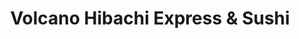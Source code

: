 ---
layout: place
title: Volcano Hibachi Express & Sushi
permalink: /virginia/newport-news/volcano-hibachi-express-sushi.html
stateAbbr: VA
stateName: Virginia
cityName: Newport News
seo:
  type: restaurant
  links: http://www.volcanosushinewportnews.com/
place_id: ChIJmcH-rNF-sIkRpjuEB9ZAAlA
photos:
  - name: >-
      places/ChIJmcH-rNF-sIkRpjuEB9ZAAlA/photos/AeeoHcIQzvTKKpkcMH8qud3FRhnasvZ4U3R6HvPy_OL2OPiauGoJnoMy5dsHh44Gzf6Lpv0PZCJ3lJftpG8aHsNPJjDx7qmEWV4NVYd7tgM-8qfm0oGCsI7Nx8KlumE7CaBtBWoKly04VAGfOUN0DxX3bp5lqYNVErCsSsYCJRc21_-AGffRtnbtqcRmT-JSPd_LK4CRgd3hM2jFbIdJ-p2baRchOI32gj00yF7czsnom6bQmz-jWzbmkeIjNFU4jdp6V7H758gfjceDAzrsODlgnKAINLJvWbOsEExGk5vhsEkP0zv00ubo9YVHCSf-ZYsO2JZqoVpITxhOSbm3lc5RJyyciyn_DllJfuyD-RN6RQXs9EMltSvroJUqSTmo3smj2WOWo93SwzKF8EPx9VQZeaHqJZqXzNyFWG5l-o_jNg5JSst-
    widthPx: 2560
    heightPx: 1440
    authorAttributions:
      - displayName: William Kane
        uri: https://maps.google.com/maps/contrib/115719320798028313080
        photoUri: >-
          https://lh3.googleusercontent.com/a-/ALV-UjVtvVuWMmDKD4JgaUZszIrS36QYC83X-vSgYa3_sr2zGIQ8XFK0=s100-p-k-no-mo
    flagContentUri: >-
      https://www.google.com/local/imagery/report/?cb_client=maps_api_places.places_api&image_key=!1e10!2sCIHM0ogKEICAgICEwbSWtQE&hl=en-US
    googleMapsUri: >-
      https://www.google.com/maps/place//data=!3m4!1e2!3m2!1sCIHM0ogKEICAgICEwbSWtQE!2e10!4m2!3m1!1s0x89b07ed1acfec199:0x500240d607843ba6
  - name: >-
      places/ChIJmcH-rNF-sIkRpjuEB9ZAAlA/photos/AeeoHcKP34y3qaVjFKFwzM-NGz3JFicq4m-7Bi8_L28gbCswEo4KkzVdC7Bfb7amoO8p0TRWO3rotMmdTnpTYxkB7yiDieNvOo_GZqjeE-ZT_mVDcGtqL2NC8TomzJcxAQPlA45YGRwPcZo9AurTrUzdDNiafuoDsLVrxvSbubcla8keHKcqtrLGR3BU4lkmjeix1kbUkJUtD4Vpt-hob9BbqMYx4Q89RarYbex2zy4a4XgcEqHoBCer1WOXB_a1JlobZ7mOQHXjskklwNwCaPR1ajGhT_ke2qf28RZvKFuf1jidt7zu5TtXMgYRWaoZm5RDsy2uePoTYhsdoSt8v9E-kijT-fboj3x6bZQLH9HsECK-9xd4slS1YdatLyLPkx_1bdtXgqLD4R1KGbsuG1LeWnN84rd5QDyUbDoNRR4sgGLSSA
    widthPx: 3456
    heightPx: 4608
    authorAttributions:
      - displayName: Roxanna Rodriguez
        uri: https://maps.google.com/maps/contrib/111162426817654173994
        photoUri: >-
          https://lh3.googleusercontent.com/a-/ALV-UjUU0s3M0eXKIicDvHxC-N0mwbkLBUQ05zog4qtZqeBKH4SB3FdOXw=s100-p-k-no-mo
    flagContentUri: >-
      https://www.google.com/local/imagery/report/?cb_client=maps_api_places.places_api&image_key=!1e10!2sCIHM0ogKEICAgIDMyNH5Og&hl=en-US
    googleMapsUri: >-
      https://www.google.com/maps/place//data=!3m4!1e2!3m2!1sCIHM0ogKEICAgIDMyNH5Og!2e10!4m2!3m1!1s0x89b07ed1acfec199:0x500240d607843ba6
  - name: >-
      places/ChIJmcH-rNF-sIkRpjuEB9ZAAlA/photos/AeeoHcLbSKR8RARqcxXdtEDRdJkdq4Y5nfImOrIHCrN4IJmm4OecXccf0sVespeM5auIinrlkarKjzfVdgFLuFtXgCuJijkU-bGFZeLX8nmaLFk5lgGkutzYWmNxdz8LfhkFbx2kOPoxgt4yJASvLg92AcFWBeRvKYmBk1y0fRvidrrCqfC5-IEy3XlJDCNz-XxG0lHr3HPrn9Sa55fp2vlZ77p4Iwy3O9FlZ448RLEN-ndcOk9atVBAFg5b5s4cn04r10ewfBfxeKjbPYp7LiDqbJD1T03-Nwsd-1PCdvPvot6hCGwYPtMrLgNSerMiZiFqUYXluOv50yUGxgDmv1aEe9hA7A1mIEaHWD3bFwQjmSk0mwtPiJew0n62kSl3wz1Oygc61I2UEsHA0OmP53OEvjRbE6MnWt1OE-LOHgg8_2DHdQ
    widthPx: 2915
    heightPx: 3303
    authorAttributions:
      - displayName: Alisha AF
        uri: https://maps.google.com/maps/contrib/113549130299980772035
        photoUri: >-
          https://lh3.googleusercontent.com/a-/ALV-UjW_XSRmWRWOp9vYO_F4Iat9O0MtAmEeHthgpmgfD_HWypIQTsHH_g=s100-p-k-no-mo
    flagContentUri: >-
      https://www.google.com/local/imagery/report/?cb_client=maps_api_places.places_api&image_key=!1e10!2sCIHM0ogKEICAgICp9OuHMA&hl=en-US
    googleMapsUri: >-
      https://www.google.com/maps/place//data=!3m4!1e2!3m2!1sCIHM0ogKEICAgICp9OuHMA!2e10!4m2!3m1!1s0x89b07ed1acfec199:0x500240d607843ba6
  - name: >-
      places/ChIJmcH-rNF-sIkRpjuEB9ZAAlA/photos/AeeoHcLoTuxSBuIQd3_ZVlecEMQ4k5MeRzZd32F0IN3rYh7WNjVIa9GHU2twEb8aHwe2-H45OgVazgGhtSdV5wY8fCxzKwnwOTHkmOYbZbCCYIwfrhs7eU5vUzn6opTLHtTO4dNuqV4iFdrqqZJLzqu5JZT_LG1IZBbn-_Xh3qBdAp3KCxmIC4YHDrrGy5BBpPvow31k7D2tBYQEQGakGS_IY6t-E4F5AGEs9qvE3LVb1P9e1_WRaXPD1F7-i-2QdSnSlHqKvPpdzB16GJkhlhK7BGegxqPtQ7uGgIxfhr-MdjZ4x3BFqkpwzrZT_U11z3EgAKl31DKWdiRoSGNUMZuFpBnA2MQycbCLcqB9AChI6Qkv1rQeusQarwFmaGDgVD81amdkV1C6Dl3UdZDUx7-w-czSSVGLlUU0HeT57qtW0uD3FQ
    widthPx: 3024
    heightPx: 4032
    authorAttributions:
      - displayName: o
        uri: https://maps.google.com/maps/contrib/109255570276008814816
        photoUri: >-
          https://lh3.googleusercontent.com/a/ACg8ocIpVev5O3vOsMm4qeAJJd7ghaRUuxktjMkkIYGuWq796Mi_aQ=s100-p-k-no-mo
    flagContentUri: >-
      https://www.google.com/local/imagery/report/?cb_client=maps_api_places.places_api&image_key=!1e10!2sCIHM0ogKEICAgID6z8yXcA&hl=en-US
    googleMapsUri: >-
      https://www.google.com/maps/place//data=!3m4!1e2!3m2!1sCIHM0ogKEICAgID6z8yXcA!2e10!4m2!3m1!1s0x89b07ed1acfec199:0x500240d607843ba6
  - name: >-
      places/ChIJmcH-rNF-sIkRpjuEB9ZAAlA/photos/AeeoHcICXVgpLC9i0FBKA1Rvs5Yeww14rAKVGkwBIlVEDODmHWuKtOk6xwkWrL7cnmLxF7zF0c60qEJWzgFBdrLZ9DLm9UwdhG35S3ojE5Y8FPknD8P0JLg1eRM_BDOmd9iB2-pr2Xnrg-x1cguceIjsVinneaZ6sbYblSUGKe0VIyB2V4_YbLQYoIpSfU_wa8smNYOHek4M704A-_A6EypMYo8vw6eocv9BoKcE9R_YATBSNcs24QnQcEvG-VpPrZw9GK10gCoVeKSKvImiodhmxPWZM8vweRZHzO2VqVohEWCoBI4dRWgsE0sH0RrcfrXx1uDwzXwY_ushut-M5aAWLA2IoonjtM5mvggSSTMTFWwP4adKt4CWBL98E_-395cmTy6yEe26vtO20maFf-8jm-Lm-76pvF5GhdQq_mDCzrIc9w
    widthPx: 4032
    heightPx: 3024
    authorAttributions:
      - displayName: Vance Bryan
        uri: https://maps.google.com/maps/contrib/100861723561722515550
        photoUri: >-
          https://lh3.googleusercontent.com/a-/ALV-UjWTv6aFMpGSYrj3qvY2byjpOncifAtyExtFWhEOGRVZt981JMtWdQ=s100-p-k-no-mo
    flagContentUri: >-
      https://www.google.com/local/imagery/report/?cb_client=maps_api_places.places_api&image_key=!1e10!2sCIHM0ogKEICAgIDMktnIFg&hl=en-US
    googleMapsUri: >-
      https://www.google.com/maps/place//data=!3m4!1e2!3m2!1sCIHM0ogKEICAgIDMktnIFg!2e10!4m2!3m1!1s0x89b07ed1acfec199:0x500240d607843ba6
  - name: >-
      places/ChIJmcH-rNF-sIkRpjuEB9ZAAlA/photos/AeeoHcIevLwTPn4w0A9_W-XNYjza2FbHhFu56UkcRVI2Wf3yF2M5BLdgP8NqddpbirmKoIt-xYWCoTEGbyX8E3gGn5OzsITnNO-7r8LvetcdpmnfG2m2lpid6uDJQRXtlIq1SclP6-wmyZORPl1hUnonIPvLR0RadoPLa35hdLulM13P15Of9AP5DcXB9ELk6cIkv7HzlH4MJxYKgbxyHJJJlzNh_j5c5iqK0xSPINW29ov2q9s5NR1fw62CD9PcbLkGdlOh7qv4Sn_Ic4Y8lcpuCMO1PWyfQM-z1oVJpJeML8UlSUbKkHP8LVZPwU_3Vkp3NPZtw5wse6omzKwydc55fXTRvCt-Stw37FKpRSaIZiBqVZcYD3zdQmMG-Qj9veLKE_-UD7ipfUWfWrhF57MHgY2M3GWu6KWHDX6pvUPieinynKqS
    widthPx: 2659
    heightPx: 3441
    authorAttributions:
      - displayName: Alisha AF
        uri: https://maps.google.com/maps/contrib/113549130299980772035
        photoUri: >-
          https://lh3.googleusercontent.com/a-/ALV-UjW_XSRmWRWOp9vYO_F4Iat9O0MtAmEeHthgpmgfD_HWypIQTsHH_g=s100-p-k-no-mo
    flagContentUri: >-
      https://www.google.com/local/imagery/report/?cb_client=maps_api_places.places_api&image_key=!1e10!2sCIHM0ogKEICAgIDev6y98AE&hl=en-US
    googleMapsUri: >-
      https://www.google.com/maps/place//data=!3m4!1e2!3m2!1sCIHM0ogKEICAgIDev6y98AE!2e10!4m2!3m1!1s0x89b07ed1acfec199:0x500240d607843ba6
  - name: >-
      places/ChIJmcH-rNF-sIkRpjuEB9ZAAlA/photos/AeeoHcLbFPKseXOhHCPQml4_LcEI3oYJpZ9xD7zYWPXHoJqy9e70frCMB1Q07oTo-lEE1zpkJiyPSiZmLj8YRuNZVi95b2KnfZKNHA185oCjvbQK-5v5bYKM50y8VC8AkRTVN_pzY03W3zltP7sfxQtQMgstAr1CMoq7xkd2f6UgxRmGDvnU92ZNth8zvY2kXyhtKCnhhA6_cO2WVB80i1PkGaFZ8M8Z4igEKq4NUz_nIuv3pu4eY0jv1wdFd5doH6l5qm-EVV-RdPcQN678OhboxdcqyuYE3VSqdcqoLxQncObLb9HuuT8dHPaOXJrSgT-rUvCZ6Rmv1nXVbz2A9T71ggN1sNUmXMV3fp_zTevObAEd-jaepdna3oGOMCuz1uaCOsrIgehnAc1E6a95AeS28ocwOAThhRvYaUOWv3ineAeCaQ
    widthPx: 4032
    heightPx: 3024
    authorAttributions:
      - displayName: Rodney Bolden
        uri: https://maps.google.com/maps/contrib/108131079611886060280
        photoUri: >-
          https://lh3.googleusercontent.com/a-/ALV-UjViEsXDACHIDX4CVBiS_NjUrQWd0VJSqc4P-lOExoZdb3AHKhHGYQ=s100-p-k-no-mo
    flagContentUri: >-
      https://www.google.com/local/imagery/report/?cb_client=maps_api_places.places_api&image_key=!1e10!2sCIHM0ogKEICAgICkmPu2ZQ&hl=en-US
    googleMapsUri: >-
      https://www.google.com/maps/place//data=!3m4!1e2!3m2!1sCIHM0ogKEICAgICkmPu2ZQ!2e10!4m2!3m1!1s0x89b07ed1acfec199:0x500240d607843ba6
  - name: >-
      places/ChIJmcH-rNF-sIkRpjuEB9ZAAlA/photos/AeeoHcJLnHtgOYLe5vQiSuOVid40m-kXwyvkWN6lA3_QA7_TE3zt1Z6Dz2BqfV9n61tzxBVtuTF3i-7Kv7h3pZVUqywjg5uzucN89qlWU-xWm_ee2Hpc6N1AoL074I1O86oK605Llkf5Y6D6zm_-f6_KStpAK_srDIF0ZpsqVfjD0pAWHPVccUD9DxsRav0klSH2OJlY3Q7i2u014KBJceHRgqxhRiwOqNqcLVC2yn5HSu_vCqd9TzRV0TJliQpU_Wz7zA5gIbLuJbo5oRUbmG5KlXR2X83gwH3y29GoTgbniju7XQlqM6Xee5kilix6opd4uGNkvg6mwfnmAR0CCVFy64ycz9947wtXx6Muve56UB_rbrDiEGAn7ItOjnaBX1JLtKaSBDRi-7ENrAcH4lZ8gmbHdfl8-Z9ZkQTECJuE4Pp1OIht
    widthPx: 3024
    heightPx: 4032
    authorAttributions:
      - displayName: Meme
        uri: https://maps.google.com/maps/contrib/111075783813153254169
        photoUri: >-
          https://lh3.googleusercontent.com/a-/ALV-UjXEvgIvJEqCuG_tTk1KL4LlNX1aSI_o9Wru2ykMHw3uKwMvJG8=s100-p-k-no-mo
    flagContentUri: >-
      https://www.google.com/local/imagery/report/?cb_client=maps_api_places.places_api&image_key=!1e10!2sCIHM0ogKEICAgIC1vqWXxAE&hl=en-US
    googleMapsUri: >-
      https://www.google.com/maps/place//data=!3m4!1e2!3m2!1sCIHM0ogKEICAgIC1vqWXxAE!2e10!4m2!3m1!1s0x89b07ed1acfec199:0x500240d607843ba6
  - name: >-
      places/ChIJmcH-rNF-sIkRpjuEB9ZAAlA/photos/AeeoHcKg8P3KsqFCSuM2gEDMWqhQNs7PUFyWmYmtTJEbbR5LxgSFPZ6yTAGUvOujME1MrZt6ku4fLKiEn5Vsvt4hgxYxj1YilvMKhOYYxTMCkpXjyTwGHNMdSvaZlorvFJt_orF_vJu5cVby1dsiii65cshKynC-rOZfmqdDufheO2d88mQSCn33FLJrPd3gcw47lp6G6AcOeO3bsHvjTzOlC75JSZzug13SG8BgurtRDONY9NpxY9HrKp5pmcoE6vo7TZZdp76zh-JbdtBdWDkfAWqxrZH1l-J2qvMx8naQdHp82eQbIszsqbxc1dqHv5Bm742FpiOV9yf5A3C_BFotRZ9l8Pgnej8SIn-O8Q5rVkj_GcDVoxb9Swn7sFz9neVnqpdvw0jo4LctyOxY4ietGoVqZk36-1hGf-PvLr6yTHMu6w
    widthPx: 1440
    heightPx: 2560
    authorAttributions:
      - displayName: William Kane
        uri: https://maps.google.com/maps/contrib/115719320798028313080
        photoUri: >-
          https://lh3.googleusercontent.com/a-/ALV-UjVtvVuWMmDKD4JgaUZszIrS36QYC83X-vSgYa3_sr2zGIQ8XFK0=s100-p-k-no-mo
    flagContentUri: >-
      https://www.google.com/local/imagery/report/?cb_client=maps_api_places.places_api&image_key=!1e10!2sCIHM0ogKEICAgICEwbSWNQ&hl=en-US
    googleMapsUri: >-
      https://www.google.com/maps/place//data=!3m4!1e2!3m2!1sCIHM0ogKEICAgICEwbSWNQ!2e10!4m2!3m1!1s0x89b07ed1acfec199:0x500240d607843ba6
  - name: >-
      places/ChIJmcH-rNF-sIkRpjuEB9ZAAlA/photos/AeeoHcKV8yNJLeXfdzwgn3Byz-y8y7tlhy1FXt3enBmpsXzWJAMEBKx7bcj5CRj7rjNjXLHwn1WJCAULACFxQdojIK1b5wrpeazKhfPbsFs6xgDL-LEYbsf6Dg2T5Tm7TwEQu1bsWW3KPQswgcL_Ae2zny2M3h9UsNXj6bVvxSjpXZAs_njA-NQqA9ZPtQzEQv-U-urOTwd2rVlqYTqSXfbcwiOGlnlUehISi4tOuSVKfRgJ3I798mg9mRlcJxmsXTZUNZyWYTq0JVQvsESx5GvY60bcn6onW96mu5Nnu72c3esycSXgycExOpe3LCy2Z6NPLwRJ9Gqa4q-zbc5AR78RsUOkCfeFqAhLoIIwgvUl9AD0aVYE7Xan2hvo_SAK8YTF0kHLcpJAktz9Ga-od2XIQ7TaUC6KomoOFsa8NLHybyU1fXVe
    widthPx: 1080
    heightPx: 1920
    authorAttributions:
      - displayName: Cat Kirchner
        uri: https://maps.google.com/maps/contrib/107308861770397131097
        photoUri: >-
          https://lh3.googleusercontent.com/a-/ALV-UjWuz5QOGKkJI0B0TazD-_gcO1_U504iUUs8LHD1CVXg9uWjYv79=s100-p-k-no-mo
    flagContentUri: >-
      https://www.google.com/local/imagery/report/?cb_client=maps_api_places.places_api&image_key=!1e10!2sCIHM0ogKEICAgICk2YjoogE&hl=en-US
    googleMapsUri: >-
      https://www.google.com/maps/place//data=!3m4!1e2!3m2!1sCIHM0ogKEICAgICk2YjoogE!2e10!4m2!3m1!1s0x89b07ed1acfec199:0x500240d607843ba6
address: '12515 Jefferson Ave #400, Newport News, VA 23602, USA'
street: '12515 Jefferson Ave #400'
city: Newport News
state: VA
zip: '23602'
country: USA
neighborhood: Central Newport News
latitude: '37.126987'
longitude: '-76.512344'
accessibility_options:
  wheelchairAccessibleParking: true
  wheelchairAccessibleEntrance: true
  wheelchairAccessibleRestroom: true
  wheelchairAccessibleSeating: true
business_status: OPERATIONAL
name: Volcano Hibachi Express & Sushi
google_maps_links:
  directionsUri: >-
    https://www.google.com/maps/dir//''/data=!4m7!4m6!1m1!4e2!1m2!1m1!1s0x89b07ed1acfec199:0x500240d607843ba6!3e0
  placeUri: https://maps.google.com/?cid=5765241760980941734
  writeAReviewUri: >-
    https://www.google.com/maps/place//data=!4m3!3m2!1s0x89b07ed1acfec199:0x500240d607843ba6!12e1
  reviewsUri: >-
    https://www.google.com/maps/place//data=!4m4!3m3!1s0x89b07ed1acfec199:0x500240d607843ba6!9m1!1b1
  photosUri: >-
    https://www.google.com/maps/place//data=!4m3!3m2!1s0x89b07ed1acfec199:0x500240d607843ba6!10e5
primary_type: Japanese Restaurant
opening_hours:
  regular: null
  current: null
secondary_opening_hours:
  regular:
    weekdayDescriptions: null
    type: null
  current:
    weekdayDescriptions: null
    type: null
phone: (757) 968-5180
price_level: null
price_range: $10 &ndash; $20
rating: '3.4'
rating_count: 0
website: http://www.volcanosushinewportnews.com/
description: >-
  Discover Volcano Hibachi Express & Sushi in Newport News, VA$$$Volcano Hibachi
  Express & Sushi in Newport News, VA, offers a laid-back vibe perfect for
  enjoying fresh Japanese cuisine, including flavorful sushi and hibachi options
  that appeal to those seeking top-rated sushi experiences nearby. This spot
  specializes in takeout-friendly meals like bento boxes, making it a convenient
  choice for quick, satisfying dinners without the fuss. With accessible
  features such as wheelchair-friendly entrances and parking, it's an inclusive
  option for a wide range of diners looking for Japanese places near me. The
  menu highlights a variety of dishes that balance simplicity and taste, ideal
  for anyone craving authentic flavors in a relaxed setting.
generative_summary: >-
  Discover Volcano Hibachi Express & Sushi in Newport News, VA$$$Volcano Hibachi
  Express & Sushi in Newport News, VA, offers a laid-back vibe perfect for
  enjoying fresh Japanese cuisine, including flavorful sushi and hibachi options
  that appeal to those seeking top-rated sushi experiences nearby. This spot
  specializes in takeout-friendly meals like bento boxes, making it a convenient
  choice for quick, satisfying dinners without the fuss. With accessible
  features such as wheelchair-friendly entrances and parking, it's an inclusive
  option for a wide range of diners looking for Japanese places near me. The
  menu highlights a variety of dishes that balance simplicity and taste, ideal
  for anyone craving authentic flavors in a relaxed setting.
generative_disclosure: Summarized by AI using the Grok-3-Mini model.
reviews:
  - name: >-
      places/ChIJmcH-rNF-sIkRpjuEB9ZAAlA/reviews/ChdDSUhNMG9nS0VJQ0FnSURldjZ5OTBBRRAB
    relativePublishTimeDescription: a year ago
    rating: 4
    text:
      text: >-
        4⭐️

        I have been wanting to try this place for a few months, and we finally
        did. Very good food! The inside of the restaurant is closed, so they put
        up this odd window to order through at the front door. They could easily
        just let people still walk in to order, and just put the chairs away so
        people don’t sit 🤷🏾‍♀️

        But the food was really good. I got a shrimp tempura roll & volcano
        roll. Both were very good! And my husband got the steak and shrimp
        hibachi. His food was also very good, and he had leftovers. I just wish
        sushi places gave 8 pieces in their rolls. When it’s 6 pieces I feel
        like that’s small. But either way, all of the food was great!
      languageCode: en
    originalText:
      text: >-
        4⭐️

        I have been wanting to try this place for a few months, and we finally
        did. Very good food! The inside of the restaurant is closed, so they put
        up this odd window to order through at the front door. They could easily
        just let people still walk in to order, and just put the chairs away so
        people don’t sit 🤷🏾‍♀️

        But the food was really good. I got a shrimp tempura roll & volcano
        roll. Both were very good! And my husband got the steak and shrimp
        hibachi. His food was also very good, and he had leftovers. I just wish
        sushi places gave 8 pieces in their rolls. When it’s 6 pieces I feel
        like that’s small. But either way, all of the food was great!
      languageCode: en
    authorAttribution:
      displayName: Alisha AF
      uri: https://www.google.com/maps/contrib/113549130299980772035/reviews
      photoUri: >-
        https://lh3.googleusercontent.com/a-/ALV-UjW_XSRmWRWOp9vYO_F4Iat9O0MtAmEeHthgpmgfD_HWypIQTsHH_g=s128-c0x00000000-cc-rp-mo-ba5
    publishTime: '2023-07-29T20:00:59.317921Z'
    flagContentUri: >-
      https://www.google.com/local/review/rap/report?postId=ChdDSUhNMG9nS0VJQ0FnSURldjZ5OTBBRRAB&d=17924085&t=1
    googleMapsUri: >-
      https://www.google.com/maps/reviews/data=!4m6!14m5!1m4!2m3!1sChdDSUhNMG9nS0VJQ0FnSURldjZ5OTBBRRAB!2m1!1s0x89b07ed1acfec199:0x500240d607843ba6
  - name: >-
      places/ChIJmcH-rNF-sIkRpjuEB9ZAAlA/reviews/ChdDSUhNMG9nS0VJQ0FnTUNRbkpUWWtnRRAB
    relativePublishTimeDescription: a month ago
    rating: 2
    text:
      text: >-
        Freezing cold there in the winter; I guess they wanted to save on heat.
        Food was edible but not enjoyable. They didn't even serve on plates or
        in bowls, everything was served in to-go containers and they only had
        bottled drinks. We have lived in Japan before and have had Asian food in
        the US many times before and this is the worst place we've ever been
        food wise. Nice staff.
      languageCode: en
    originalText:
      text: >-
        Freezing cold there in the winter; I guess they wanted to save on heat.
        Food was edible but not enjoyable. They didn't even serve on plates or
        in bowls, everything was served in to-go containers and they only had
        bottled drinks. We have lived in Japan before and have had Asian food in
        the US many times before and this is the worst place we've ever been
        food wise. Nice staff.
      languageCode: en
    authorAttribution:
      displayName: Peyton Laurence
      uri: https://www.google.com/maps/contrib/117809105990051671287/reviews
      photoUri: >-
        https://lh3.googleusercontent.com/a-/ALV-UjV2FED7-2KngECUffVkTYekJ1voJv-ZCBDKpBCb25wq7LcrYDNX=s128-c0x00000000-cc-rp-mo
    publishTime: '2025-03-02T19:32:51.258474Z'
    flagContentUri: >-
      https://www.google.com/local/review/rap/report?postId=ChdDSUhNMG9nS0VJQ0FnTUNRbkpUWWtnRRAB&d=17924085&t=1
    googleMapsUri: >-
      https://www.google.com/maps/reviews/data=!4m6!14m5!1m4!2m3!1sChdDSUhNMG9nS0VJQ0FnTUNRbkpUWWtnRRAB!2m1!1s0x89b07ed1acfec199:0x500240d607843ba6
  - name: >-
      places/ChIJmcH-rNF-sIkRpjuEB9ZAAlA/reviews/ChdDSUhNMG9nS0VJQ0FnSUM5eUtPN253RRAB
    relativePublishTimeDescription: a year ago
    rating: 1
    text:
      text: >-
        DO NOT EAT THERE. I used to eat this place none stop. Until today I
        ordered food. I ordered $70 worth of food to be exact and I had hair
        animal hair all through out my food!! EVERYWHERE!! I didn’t even call
        for a refund because I’m wayyyyy too angry to think straight but please
        for your safety DO NOT EAT THERE!!!!
      languageCode: en
    originalText:
      text: >-
        DO NOT EAT THERE. I used to eat this place none stop. Until today I
        ordered food. I ordered $70 worth of food to be exact and I had hair
        animal hair all through out my food!! EVERYWHERE!! I didn’t even call
        for a refund because I’m wayyyyy too angry to think straight but please
        for your safety DO NOT EAT THERE!!!!
      languageCode: en
    authorAttribution:
      displayName: Jazmyne Crawley
      uri: https://www.google.com/maps/contrib/107185585683870663560/reviews
      photoUri: >-
        https://lh3.googleusercontent.com/a/ACg8ocKo4EbAoSgNrSo0qbm7O4y9zMUniuoHi8t0mvYigix5GEKIlw=s128-c0x00000000-cc-rp-mo
    publishTime: '2024-02-29T21:22:30.305246Z'
    flagContentUri: >-
      https://www.google.com/local/review/rap/report?postId=ChdDSUhNMG9nS0VJQ0FnSUM5eUtPN253RRAB&d=17924085&t=1
    googleMapsUri: >-
      https://www.google.com/maps/reviews/data=!4m6!14m5!1m4!2m3!1sChdDSUhNMG9nS0VJQ0FnSUM5eUtPN253RRAB!2m1!1s0x89b07ed1acfec199:0x500240d607843ba6
  - name: >-
      places/ChIJmcH-rNF-sIkRpjuEB9ZAAlA/reviews/ChZDSUhNMG9nS0VJQ0FnSURNa3BtOFZnEAE
    relativePublishTimeDescription: 5 years ago
    rating: 2
    text:
      text: >-
        The only reason I bothered giving this place two Stars was because the
        Tempura wasn't bad and the unagi was decent, besides that I would not
        recommend this place.

        All the rolls they made were weak and fell apart as soon as you picked
        them up or stuck to the roll next to it like glue, not to mention they
        were all BLAND!!!?

        No flavor at all, Godzilla roll is a joke as well as the three others we
        tried.

        Oh and even if you get a sushi set they do not include salad or soup
        like every other sushi joint on earth, you pay for and order each
        separately.
      languageCode: en
    originalText:
      text: >-
        The only reason I bothered giving this place two Stars was because the
        Tempura wasn't bad and the unagi was decent, besides that I would not
        recommend this place.

        All the rolls they made were weak and fell apart as soon as you picked
        them up or stuck to the roll next to it like glue, not to mention they
        were all BLAND!!!?

        No flavor at all, Godzilla roll is a joke as well as the three others we
        tried.

        Oh and even if you get a sushi set they do not include salad or soup
        like every other sushi joint on earth, you pay for and order each
        separately.
      languageCode: en
    authorAttribution:
      displayName: Vance Bryan
      uri: https://www.google.com/maps/contrib/100861723561722515550/reviews
      photoUri: >-
        https://lh3.googleusercontent.com/a-/ALV-UjWTv6aFMpGSYrj3qvY2byjpOncifAtyExtFWhEOGRVZt981JMtWdQ=s128-c0x00000000-cc-rp-mo-ba4
    publishTime: '2019-12-27T00:24:09.876342Z'
    flagContentUri: >-
      https://www.google.com/local/review/rap/report?postId=ChZDSUhNMG9nS0VJQ0FnSURNa3BtOFZnEAE&d=17924085&t=1
    googleMapsUri: >-
      https://www.google.com/maps/reviews/data=!4m6!14m5!1m4!2m3!1sChZDSUhNMG9nS0VJQ0FnSURNa3BtOFZnEAE!2m1!1s0x89b07ed1acfec199:0x500240d607843ba6
  - name: >-
      places/ChIJmcH-rNF-sIkRpjuEB9ZAAlA/reviews/ChZDSUhNMG9nS0VJQ0FnSUNNLVp6aWV3EAE
    relativePublishTimeDescription: 5 years ago
    rating: 3
    text:
      text: >-
        Decent food. Do not go there with high customer service expectations.
        The interior could use some cleanup. Also, please don’t be eating right
        next to your customers table.

        Our appetizer was brought to the table after we were halfway done with
        main meal. 🤷‍♂️
      languageCode: en
    originalText:
      text: >-
        Decent food. Do not go there with high customer service expectations.
        The interior could use some cleanup. Also, please don’t be eating right
        next to your customers table.

        Our appetizer was brought to the table after we were halfway done with
        main meal. 🤷‍♂️
      languageCode: en
    authorAttribution:
      displayName: Umesh Maskey
      uri: https://www.google.com/maps/contrib/103496216610842087914/reviews
      photoUri: >-
        https://lh3.googleusercontent.com/a-/ALV-UjWMRhwUD-vN8cADHh6vpOa1Yb4V4w1BDhr9-knPZiLAXrgeIf_pcQ=s128-c0x00000000-cc-rp-mo-ba2
    publishTime: '2019-11-27T00:58:58.620848Z'
    flagContentUri: >-
      https://www.google.com/local/review/rap/report?postId=ChZDSUhNMG9nS0VJQ0FnSUNNLVp6aWV3EAE&d=17924085&t=1
    googleMapsUri: >-
      https://www.google.com/maps/reviews/data=!4m6!14m5!1m4!2m3!1sChZDSUhNMG9nS0VJQ0FnSUNNLVp6aWV3EAE!2m1!1s0x89b07ed1acfec199:0x500240d607843ba6
review_summary: >-
  Insights from Customer Reviews$$$Folks generally appreciate the tasty sushi
  rolls and hibachi meals at this spot, noting that the flavors hit the mark for
  a solid, everyday meal option. While some mention minor hiccups like service
  speed or portion sizes that could use a tweak, the overall experience often
  leaves people satisfied with the value for the price. It's clear that the food
  quality stands out, with many enjoying the variety that makes it a go-to for
  sushi enthusiasts in the area. Despite a few comments on the atmosphere
  feeling a bit chilly or basic, the positives around fresh ingredients and
  takeout ease keep the vibe upbeat and worth checking out. All in all, if
  you're hunting for reliable sushi restaurants nearby, this place delivers a
  generally enjoyable meal with room for the occasional improvement.
review_disclosure: Summarized by AI using the Grok-3-Mini model.
parking_options:
  freeParkingLot: true
  freeStreetParking: true
  valetParking: false
payment_options:
  acceptsCreditCards: true
  acceptsDebitCards: true
  acceptsCashOnly: false
allow_dogs: null
curbside_pickup: null
delivery: true
dine_in: true
good_for_children: true
good_for_groups: null
good_for_sports: false
live_music: false
menu_for_children: null
outdoor_seating: false
reservable: null
restroom: true
serves_beer: null
serves_breakfast: false
serves_brunch: false
serves_cocktails: null
serves_coffee: null
serves_dinner: true
serves_dessert: true
serves_lunch: true
serves_vegetarian_food: null
serves_wine: null
takeout: true
update_category: pro
places_description: null

---